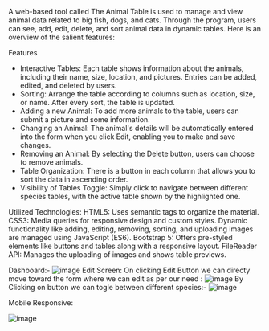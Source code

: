 A web-based tool called The Animal Table is used to manage and view animal data related to big fish, dogs, and cats. Through the program, users can see, add, edit, delete, and sort animal data in dynamic tables. Here is an overview of the salient features:

Features
* Interactive Tables: Each table shows information about the animals, including their name, size, location, and pictures. Entries can be added, edited, and deleted by users.
* Sorting: Arrange the table according to columns such as location, size, or name. After every sort, the table is updated.
* Adding a new Animal: To add more animals to the table, users can submit a picture and some information.
* Changing an Animal: The animal's details will be automatically entered into the form when you click Edit, enabling you to make and save changes.
* Removing an Animal: By selecting the Delete button, users can choose to remove animals.
* Table Organization: There is a button in each column that allows you to sort the data in ascending order.
* Visibility of Tables Toggle: Simply click to navigate between different species tables, with the active table shown by the highlighted one.

Utilized Technologies:
HTML5: Uses semantic tags to organize the material.
CSS3: Media queries for responsive design and custom styles.
Dynamic functionality like adding, editing, removing, sorting, and uploading images are managed using JavaScript (ES6).
Bootstrap 5: Offers pre-styled elements like buttons and tables along with a responsive layout.
FileReader API: Manages the uploading of images and shows table previews.


Dashboard:-
![image](https://github.com/user-attachments/assets/785c1e8d-c520-4661-a848-45c40e116255)
Edit Screen:
On clicking Edit Button we can directy move toward the form where we can edit as per our need :
![image](https://github.com/user-attachments/assets/96bb293b-496a-4d5b-825d-620e7b624eb2)
By Clicking on button we can togle between different species:-
![image](https://github.com/user-attachments/assets/fc5b7ad5-fa93-4532-b8d7-c501d9aa9c37)

Mobile Responsive:

![image](https://github.com/user-attachments/assets/2c4a4959-f2f9-4dd1-a167-46c94352b4f3)

